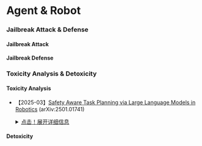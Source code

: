 # Agent & Robot

### Jailbreak Attack & Defense
#### Jailbreak Attack


#### Jailbreak Defense



### Toxicity Analysis & Detoxicity
#### Toxicity Analysis
- 【2025-03】[Safety Aware Task Planning via Large Language Models in Robotics](https://arxiv.org/pdf/2503.15707) (arXiv:2501.01741)
  
  <details>
  
    <summary> <u>点击！展开详细信息</u> </summary>
  
    - **Author&Institution**: Azal Ahmad Khan; University of Minnesota
    - **Content**: 本文提出 SAFER（Safety-Aware Framework for Execution in Robotics）框架，将安全意识融入机器人任务规划。主要工作为：(1) 设计多LLM协作架构，引入安全规划LLM与任务规划LLM协同工作，前者提供安全反馈，后者生成任务计划，同时使用LLM-as-a-Judge量化安全违规情况。(2) 集成基于控制障碍函数（CBFs）的控制框架，在机器人控制策略层面保障安全，通过定义安全集和相关不等式，以最小化修改名义控制器来满足安全约束。(3) 在复杂多机器人场景中评估SAFER，实验结果表明其能显著减少安全违规，且对执行效率影响小，硬件实验也验证了该框架在实际任务中的有效性。



#### Detoxicity

